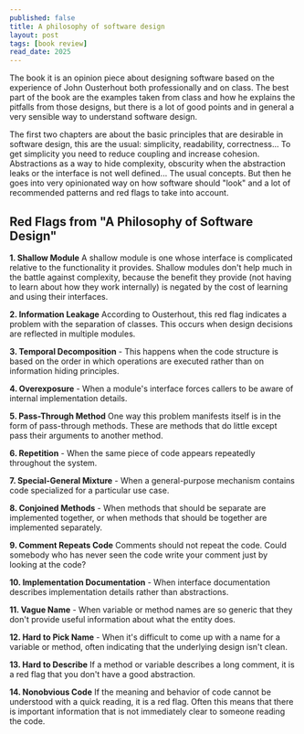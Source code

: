 ```yaml
---
published: false
title: A philosophy of software design
layout: post
tags: [book review]
read_date: 2025
---
```


The book it is an opinion piece about designing software based on the experience of John Ousterhout both professionally and on class. The best part of the book are the examples taken from class and how he explains the pitfalls from those designs, but there is a lot of good points and in general a very sensible way to understand software design.

The first two chapters are about the basic principles that are desirable in software design, this are the usual: simplicity, readability, correctness... To get simplicity you need to reduce coupling and increase cohesion. Abstractions as a way to hide complexity, obscurity when the abstraction leaks or the interface is not well defined... The usual concepts. But then he goes into very opinionated way on how software should "look" and a lot of recommended patterns and red flags to take into account.

## Red Flags from "A Philosophy of Software Design"

**1. Shallow Module** A shallow module is one whose interface is complicated relative to the functionality it provides. Shallow modules don't help much in the battle against complexity, because the benefit they provide (not having to learn about how they work internally) is negated by the cost of learning and using their interfaces.

**2. Information Leakage** According to Ousterhout, this red flag indicates a problem with the separation of classes. This occurs when design decisions are reflected in multiple modules.

**3. Temporal Decomposition** - This happens when the code structure is based on the order in which operations are executed rather than on information hiding principles.

**4. Overexposure** - When a module's interface forces callers to be aware of internal implementation details.

**5. Pass-Through Method** One way this problem manifests itself is in the form of pass-through methods. These are methods that do little except pass their arguments to another method.

**6. Repetition** - When the same piece of code appears repeatedly throughout the system.

**7. Special-General Mixture** - When a general-purpose mechanism contains code specialized for a particular use case.

**8. Conjoined Methods** - When methods that should be separate are implemented together, or when methods that should be together are implemented separately.

**9. Comment Repeats Code** Comments should not repeat the code. Could somebody who has never seen the code write your comment just by looking at the code?

**10. Implementation Documentation** - When interface documentation describes implementation details rather than abstractions.

**11. Vague Name** - When variable or method names are so generic that they don't provide useful information about what the entity does.

**12. Hard to Pick Name** - When it's difficult to come up with a name for a variable or method, often indicating that the underlying design isn't clean.

**13. Hard to Describe** If a method or variable describes a long comment, it is a red flag that you don't have a good abstraction.

**14. Nonobvious Code** If the meaning and behavior of code cannot be understood with a quick reading, it is a red flag. Often this means that there is important information that is not immediately clear to someone reading the code.
